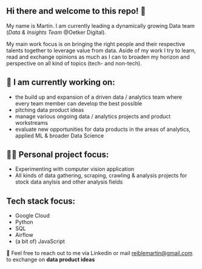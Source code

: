 ## Hi there and welcome to this repo! :wave:	

My name is Martin. I am currently leading a dynamically growing Data team (*Data & Insights Team* @Oetker Digital).

My main work focus is on bringing the right people and their respective talents together to leverage value from data.
Aside of my work I try to learn, read and exchange opinions as much as I can to broaden my horizon and perspective on all kind of topics (tech- and non-tech).

## :construction_worker: I am currently working on:
- the build up and expansion of a driven data / analytics team where every team member can develop the best possible
- pitching data product ideas
- manage various ongoing data / analytics projects and product workstreams
- evaluate new opportunities for data products in the areas of analytics, applied ML & broader Data Science 

## :man_scientist: Personal project focus:
- Experimenting with computer vision application
- All kinds of data gathering, scraping, crawling & analysis projects for stock data anylsis and other analysis fields


## Tech stack focus:

- Google Cloud
- Python
- SQL
- Airflow
- (a bit of) JavaScript 


:email:  Feel free to reach out to me via Linkedin or mail <reiblemartin@gmail.com> to exchange on **data product ideas**
